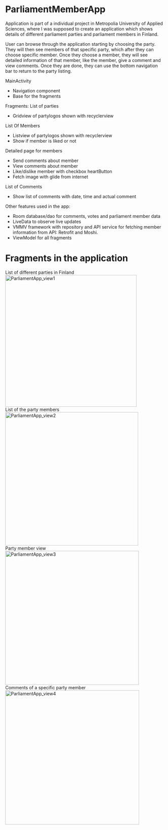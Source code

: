 # ParliamentMemberApp
Application is part of a individual project in Metropolia University of Applied Sciences, where I was supposed to create an application which shows details
of different parliament parties and parliament members in Finland. 

User can browse through the application starting by choosing the party. They will then see members of that specific party, 
which after they can choose specific member. Once they choose a member, they will see detailed information of that member, like the 
member, give a comment and view comments. Once they are done, they can use the bottom navigation bar to return to the party listing.

MainActivity
- Navigation component
- Base for the fragments

Fragments:
List of parties
- Gridview of partylogos shown with recyclerview

List Of Members
- Listview of partylogos shown with recyclerview
- Show if member is liked or not

Detailed page for members
- Send comments about member
- View comments about member
- Like/dislike member with checkbox heartButton
- Fetch image with glide from internet

List of Comments
- Show list of comments with date, time and actual comment

Other features used in the app: 
- Room database/dao for comments, votes and parliament member data
- LiveData to observe live updates
- VMMV framework with repository and API service for fetching member information from API: Retrofit and Moshi.
- ViewModel for all fragments


# **Fragments in the application**
List of different parties in Finland<br/> 
<img width="415" alt="ParliamentApp_view1" src="https://user-images.githubusercontent.com/74709722/142756689-b7e8cc8b-826e-4c3c-b3ae-18b169b6c9d8.png"><br/> 
List of the party members<br/> 
<img width="420" alt="ParliamentApp_view2" src="https://user-images.githubusercontent.com/74709722/142756698-6bd52a00-2283-45ee-b820-50ebbeb2099c.png"><br/> 
Party member view<br/> 
<img width="422" alt="ParliamentApp_view3" src="https://user-images.githubusercontent.com/74709722/142756702-c6cf4ecb-45fe-4ed9-bff1-988e425a1e60.png"><br/> 
Comments of a specific party member<br/> 
<img width="423" alt="ParliamentApp_view4" src="https://user-images.githubusercontent.com/74709722/142756706-50d23d17-5dd2-44ad-ae02-be3e13bab7f3.png"><br/> 
